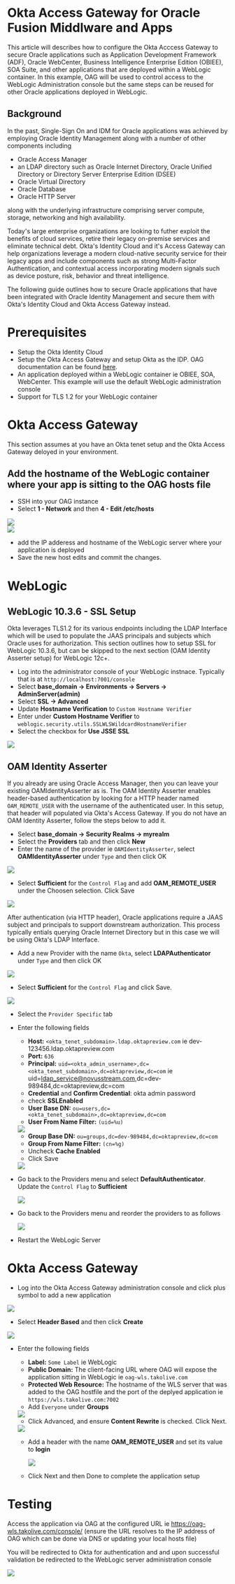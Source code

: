 # Okta Access Gateway for Oracle Fusion Middlware and Apps

This article will describes how to configure the Okta Acccess Gateway to secure Oracle applications such as Application Development Framework (ADF), Oracle WebCenter, Business Intelligence Enterprise Edition (OBIEE), SOA Suite, and other applications that are deployed within a WebLogic container.  In this example, OAG will be used to control access to the WebLogic Administration console but the same steps can be reused for other Oracle applications deployed in WebLogic.

## Background

In the past, Single-Sign On and IDM for Oracle applications was achieved by employing Oracle Identity Management along with a number of other components including

- Oracle Access Manager
- an LDAP directory such as Oracle Internet Directory, Oracle Unified Directory or Directory Server Enterprise Edition (DSEE)
- Oracle Virtual Directory
- Oracle Database
- Oracle HTTP Server

along with the underlying infrastructure comprising server compute, storage, networking and high availability.

Today's large enterprise organizations are looking to futher exploit the benefits of cloud services, retire their legacy on-premise services and eliminate technical debt.  Okta's Identity Cloud and it's Access Gateway can help organizations leverage a modern cloud-native security service for their legacy apps and include components such as strong Multi-Factor Authentication, and contextual access incorporating modern signals such as device posture, risk, behavior and threat intelligence.

The following guide outlines how to secure Oracle applications that have been integrated with Oracle Identity Management and secure them with Okta's Identity Cloud and Okta Access Gateway instead.

# Prerequisites

- Setup the Okta Identity Cloud
- Setup the Okta Access Gateway and setup Okta as the IDP.  OAG documentation can be found <a href="https://help.okta.com/en/prod/Content/Topics/Access-Gateway/ag-main.htm">here</a>.
- An application deployed within a WebLogic container ie OBIEE, SOA, WebCenter.  This example will use the default WebLogic administration console
- Support for TLS 1.2 for your WebLogic container


# Okta Access Gateway

This section assumes at you have an Okta tenet setup and the Okta Access Gateway deloyed in your environment.

## Add the hostname of the WebLogic container where your app is sitting to the OAG hosts file

- SSH into your OAG instance
- Select **1 - Network** and then **4 - Edit /etc/hosts**

<img src="https://github.com/miketran-okta/accessgateway-oracle/blob/master/oag/1.png"/>
<br>
<img src="https://github.com/miketran-okta/accessgateway-oracle/blob/master/oag/2.png"/>

- add the IP adderess and hostname of the WebLogic server where your application is deployed
- Save the new host edits and commit the changes.

# WebLogic

## WebLogic 10.3.6 - SSL Setup

Okta leverages TLS1.2 for its various endpoints including the LDAP Interface which will be used to populate the JAAS principals and subjects which Oracle uses for authorization.  This section outlines how to setup SSL for WebLogic 10.3.6, but can be skipped to the next section (OAM Identity Asserter setup) for WebLogic 12c+.

- Log into the administrator console of your WebLogic instnace. Typically that is at `http://localhost:7001/console`
- Select **base_domain -> Environments -> Servers -> AdminServer(admin)**
- Select **SSL -> Advanced**
- Update **Hostname Verification** to `Custom Hostname Verifier`
- Enter under **Custom Hostname Verifier** to `weblogic.security.utils.SSLWLSWildcardHostnameVerifier`
- Select the checkbox for **Use JSSE SSL**

<img src="https://github.com/miketran-okta/accessgateway-oracle/blob/master/1.png"/>

## OAM Identity Asserter

If you already are using Oracle Access Manager, then you can leave your existing OAMIdentityAsserter as is.  The OAM Identity Asserter enables header-based authentication by looking for a HTTP header named `OAM_REMOTE_USER` with the username of the authenticated user.  In this setup, that header will populated via Okta's Access Gateway.  If you do not have an OAM Identity Asserter, follow the steps below to add it.

- Select **base_domain -> Security Realms -> myrealm**
- Select the **Providers** tab and then click **New**
- Enter the name of the provider ie `OAMIdentityAsserter`, select **OAMIdentityAsserter** under `Type` and then click OK

<img src="https://github.com/miketran-okta/accessgateway-oracle/blob/master/2.png"/>

- Select **Sufficient** for the `Control Flag` and add **OAM_REMOTE_USER** under the Choosen selection.  Click Save

<img src="https://github.com/miketran-okta/accessgateway-oracle/blob/master/3.png"/>

After authentication (via HTTP header), Oracle applications require a JAAS subject and principals to support downstream authorization.  This process typically entials querying Oracle Internet Directory but in this case we will be using Okta's LDAP Interface.

- Add a new Provider with the name `Okta`, select **LDAPAuthenticator** under `Type` and then click OK

<img src="https://github.com/miketran-okta/accessgateway-oracle/blob/master/4.png"/>

- Select **Sufficient** for the `Control Flag` and click Save.

<img src="https://github.com/miketran-okta/accessgateway-oracle/blob/master/5.png"/>

- Select the `Provider Specific` tab
- Enter the following fields 

  - **Host:** `<okta_tenet_subdomain>.ldap.oktapreview.com` ie dev-123456.ldap.oktapreview.com
  - **Port:** `636`
  - **Principal:** `uid=<okta_admin_username>,dc=<okta_tenet_subdomain>,dc=oktapreview,dc=com` ie uid=ldap_service@novusstream.com,dc=dev-989484,dc=oktapreview,dc=com
  - **Credential** and **Confirm Credential**: okta admin password
  - check **SSLEnabled**
  - **User Base DN:** `ou=users,dc=<okta_tenet_subdomain>,dc=oktapreview,dc=com`
  - **User From Name Filter:** `(uid=%u)`
  
  <img src="https://github.com/miketran-okta/accessgateway-oracle/blob/master/6.png"/>
  
  - **Group Base DN:** `ou=groups,dc=dev-989484,dc=oktapreview,dc=com`
  - **Group From Name Filter:** `(cn=%g)` 
  - Uncheck **Cache Enabled**
  - Click Save
  
  <img src="https://github.com/miketran-okta/accessgateway-oracle/blob/master/7.png"/>
  
- Go back to the Providers menu and select **DefaultAuthenticator**.  Update the `Control Flag` to **Sufficient**

  <img src="https://github.com/miketran-okta/accessgateway-oracle/blob/master/8.png"/>
  
- Go back to the Providers menu and reorder the providers to as follows

  <img src="https://github.com/miketran-okta/accessgateway-oracle/blob/master/9.png"/>

- Restart the WebLogic Server

# Okta Access Gateway

- Log into the Okta Access Gateway administration console and click plus symbol to add a new application

<img src="https://github.com/miketran-okta/accessgateway-oracle/blob/master/oag/3.png"/>

- Select **Header Based** and then click **Create**

<img src="https://github.com/miketran-okta/accessgateway-oracle/blob/master/oag/4.png"/>

- Enter the following fields 

  - **Label:** `Some Label` ie WebLogic
  - **Public Domain:** The client-facing URL where OAG will expose the application sitting in WebLogic ie `oag-wls.takolive.com`
  - **Protected Web Resource:** The hostname of the WLS server that was added to the OAG hostfile and the port of the deplyed application ie `https://wls.takolive.com:7002`
  - Add `Everyone` under **Groups**
  
  <img src="https://github.com/miketran-okta/accessgateway-oracle/blob/master/oag/5.png"/>
  
  - Click Advanced, and ensure **Content Rewrite** is checked.  Click Next.
  
  <img src="https://github.com/miketran-okta/accessgateway-oracle/blob/master/oag/6.png"/>
  
  - Add a header with the name **OAM_REMOTE_USER** and set its value to **login**
  
    <img src="https://github.com/miketran-okta/accessgateway-oracle/blob/master/oag/7.png"/>
  
  - Click Next and then Done to complete the application setup

# Testing

Access the application via OAG at the configured URL ie https://oag-wls.takolive.com/console/ (ensure the URL resolves to the IP address of OAG which can be done via DNS or updating your local hosts file)

You will be redirected to Okta for authentication and and upon successful validation be redirected to the WebLogic server administration console

<img src="https://github.com/miketran-okta/accessgateway-oracle/blob/master/10.png"/>


  
  







